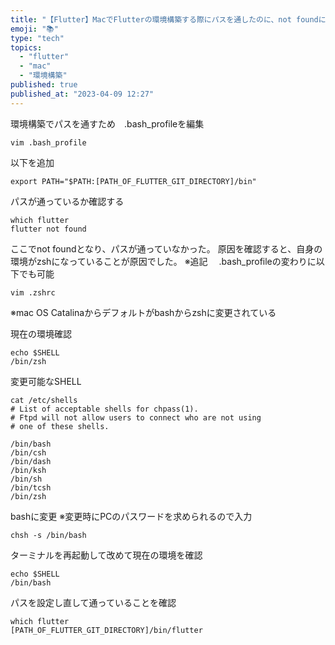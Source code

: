 ```yaml
---
title: "【Flutter】MacでFlutterの環境構築する際にパスを通したのに、not foundになった場合に確認する事"
emoji: "📚"
type: "tech"
topics:
  - "flutter"
  - "mac"
  - "環境構築"
published: true
published_at: "2023-04-09 12:27"
---
```


環境構築でパスを通すため　.bash_profileを編集
```
vim .bash_profile
```

以下を追加
```
export PATH="$PATH:[PATH_OF_FLUTTER_GIT_DIRECTORY]/bin"
```

パスが通っているか確認する
```
which flutter
flutter not found
```

ここでnot foundとなり、パスが通っていなかった。
原因を確認すると、自身の環境がzshになっていることが原因でした。
※追記　
.bash_profileの変わりに以下でも可能
```
vim .zshrc
```
※mac OS Catalinaからデフォルトがbashからzshに変更されている

現在の環境確認
```
echo $SHELL
/bin/zsh
```

変更可能なSHELL
```
cat /etc/shells
# List of acceptable shells for chpass(1).
# Ftpd will not allow users to connect who are not using
# one of these shells.

/bin/bash
/bin/csh
/bin/dash
/bin/ksh
/bin/sh
/bin/tcsh
/bin/zsh
```

bashに変更
※変更時にPCのパスワードを求められるので入力
```
chsh -s /bin/bash
```

ターミナルを再起動して改めて現在の環境を確認
```
echo $SHELL
/bin/bash
```

パスを設定し直して通っていることを確認
```
which flutter
[PATH_OF_FLUTTER_GIT_DIRECTORY]/bin/flutter
```

